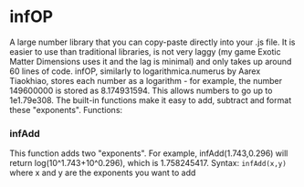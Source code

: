 # infOP
A large number library that you can copy-paste directly into your .js file. It is easier to use than traditional libraries, is not very laggy (my game Exotic Matter Dimensions uses it and the lag is minimal) and only takes up around 60 lines of code.
infOP, similarly to logarithmica.numerus by Aarex Tiaokhiao, stores each number as a logarithm - for example, the number 149600000 is stored as 8.174931594. This allows numbers to go up to 1e1.79e308. The built-in functions make it easy to add, subtract and format these "exponents".
Functions:
### infAdd
This function adds two "exponents". For example, infAdd(1.743,0.296) will return log(10^1.743+10^0.296), which is 1.758245417.
Syntax: ```infAdd(x,y)``` where x and y are the exponents you want to add
